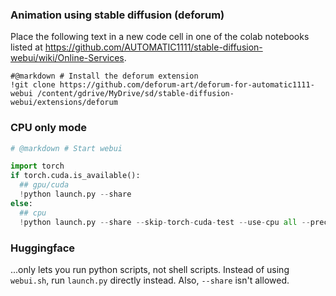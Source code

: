 ### Animation using stable diffusion (deforum)

Place the following text in a new code cell in one of the colab notebooks listed at https://github.com/AUTOMATIC1111/stable-diffusion-webui/wiki/Online-Services.
```
#@markdown # Install the deforum extension
!git clone https://github.com/deforum-art/deforum-for-automatic1111-webui /content/gdrive/MyDrive/sd/stable-diffusion-webui/extensions/deforum
```
### CPU only mode
```py
# @markdown # Start webui

import torch
if torch.cuda.is_available():
  ## gpu/cuda
  !python launch.py --share
else:
  ## cpu
  !python launch.py --share --skip-torch-cuda-test --use-cpu all --precision full --no-half
```

### Huggingface
...only lets you run python scripts, not shell scripts. Instead of using `webui.sh`, run `launch.py` directly instead. Also, `--share` isn't allowed.
